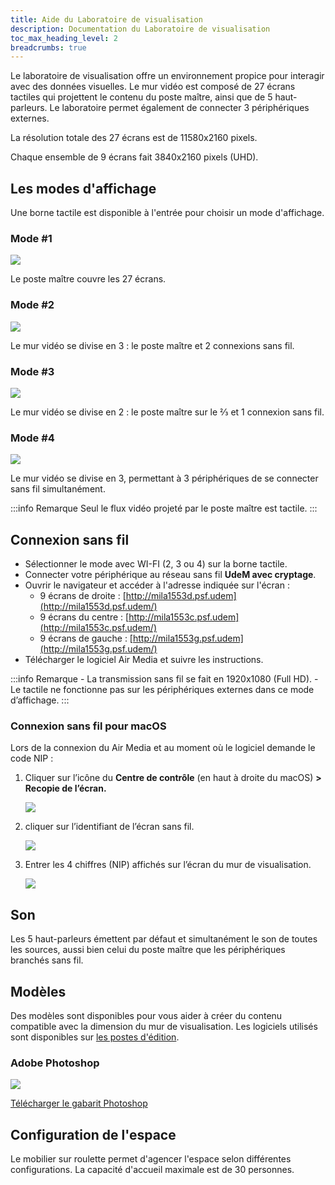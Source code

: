 ```yaml
---
title: Aide du Laboratoire de visualisation
description: Documentation du Laboratoire de visualisation
toc_max_heading_level: 2
breadcrumbs: true
---
```


Le laboratoire de visualisation offre un environnement propice pour interagir avec des données visuelles. Le mur vidéo est composé de 27 écrans tactiles qui projettent le contenu du poste maître, ainsi que de 5 haut-parleurs. Le laboratoire permet également de connecter 3 périphériques externes.

La résolution totale des 27 écrans est de 11580x2160 pixels.

Chaque ensemble de 9 écrans fait 3840x2160 pixels (UHD).

## Les modes d'affichage

Une borne tactile est disponible à l'entrée pour choisir un mode d'affichage.

### Mode #1

![](/img/docs/labovisu-mode1.png)

Le poste maître couvre les 27 écrans.

### Mode #2

![](/img/docs/labovisu-mode2.png)

Le mur vidéo se divise en 3 : le poste maître et 2 connexions sans fil.

### Mode #3

![](/img/docs/labovisu-mode3.png)

Le mur vidéo se divise en 2 : le poste maître sur le ⅔ et 1 connexion sans fil.

### Mode #4

![](/img/docs/labovisu-mode4.png)

Le mur vidéo se divise en 3, permettant à 3 périphériques de se connecter sans fil simultanément.

:::info Remarque
Seul le flux vidéo projeté par le poste maître est tactile.
:::

## Connexion sans fil

- Sélectionner le mode avec WI-FI (2, 3 ou 4) sur la borne tactile.
- Connecter votre périphérique au réseau sans fil **UdeM avec cryptage**.
- Ouvrir le navigateur et accéder à l'adresse indiquée sur l'écran :
    - 9 écrans de droite : [http://mila1553d.psf.udem](http://mila1553d.psf.udem/)
    - 9 écrans du centre : [http://mila1553c.psf.udem](http://mila1553c.psf.udem/)
    - 9 écrans de gauche : [http://mila1553g.psf.udem](http://mila1553g.psf.udem/)
- Télécharger le logiciel Air Media et suivre les instructions.

:::info Remarque
    - La transmission sans fil se fait en 1920x1080 (Full HD).
    - Le tactile ne fonctionne pas sur les périphériques externes dans ce mode d’affichage.
:::

### Connexion sans fil pour macOS

Lors de la connexion du Air Media et au moment où le logiciel demande le code NIP :

1. Cliquer sur l’icône du **Centre de contrôle** (en haut à droite du macOS) **> Recopie de l’écran.** 
    
    ![](/img/docs/labovisu-wifi1.png)
    

1. cliquer sur l’identifiant de l’écran sans fil.
    
    ![](/img/docs/labovisu-wifi2.png)
    
2. Entrer les 4 chiffres (NIP) affichés sur l’écran du mur de visualisation. 
    
    ![](/img/docs/labovisu-wifi3.png)
    

## Son

Les 5 haut-parleurs émettent par défaut et simultanément le son de toutes les sources, aussi bien celui du poste maître que les périphériques branchés sans fil. 

## Modèles

Des modèles sont disponibles pour vous aider à créer du contenu compatible avec la dimension du mur de visualisation. Les logiciels utilisés sont disponibles sur [les postes d'édition](../../medias/postes-edition.md).

### Adobe Photoshop

![](/img/docs/labovisu-photoshop.png)

[Télécharger le gabarit Photoshop](../assets/gabarit-lv.psd)

## Configuration de l'espace

Le mobilier sur roulette permet d'agencer l'espace selon différentes configurations. La capacité d'accueil maximale est de 30 personnes.